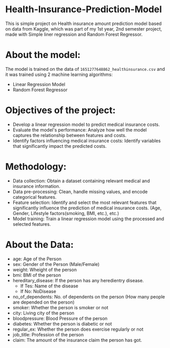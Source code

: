 # Health-Insurance-Prediction-Model
This is simple project on Health insurance amount prediction model based on data from Kaggle, which was part of my 1st year, 2nd semester project, made with Simple liner regression and Random Forest Regressor.

# About the model:
The model is trained on the data of `1651277648862_healthinsurance.csv` and it was trained using 2 machine learning algorithms:
* Linear Regression Model
* Random Forest Regressor

# Objectives of the project:
* Develop a linear regression model to predict medical insurance costs.
* Evaluate the model's performance: Analyze how well the model captures the relationship between features and costs.
* Identify factors influencing medical insurance costs: Identify variables that significantly impact the predicted costs.

# Methodology:
* Data collection: Obtain a dataset containing relevant medical and insurance information.
* Data pre-processing: Clean, handle missing values, and encode categorical features.
* Feature selection: Identify and select the most relevant features that significantly influence the prediction of medical insurance costs. (Age, Gender, Lifestyle factors(smoking, BMI, etc.), etc.)
* Model training: Train a linear regression model using the processed and selected features.

# About the Data:
* age: Age of the Person
* sex: Gender of the Person (Male/Female)
* weight: Wheight of the person
* bmi: BMI of the person
* hereditary_disease: If the person has any heredientry disease.
  * If Tes: Name of the disease
  * If No: NoDisease
* no_of_dependents: No. of dependents on the person (How many people are depended on the person)
* smoker: Whether the person is smoker or not
* city: Living city of the person
* bloodpressure: Blood Pressure of the person
* diabetes: Whether the person is diabetic or not
* regular_ex: Whether the person does exercise regularly or not
* job_title: Profession of the person
* claim: The amount of the insurance claim the person has got.
